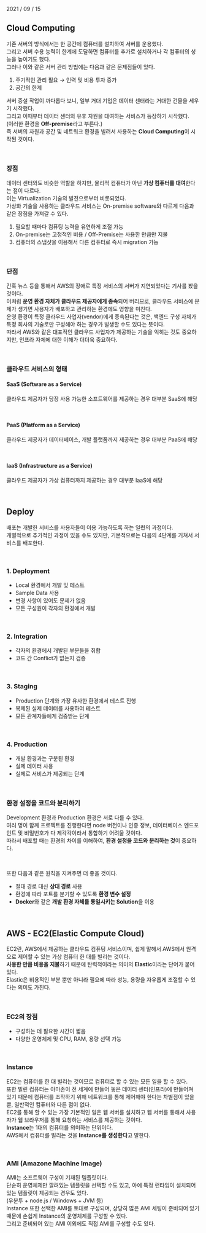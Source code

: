 2021 / 09 / 15

## Cloud Computing

기존 서버의 방식에서는 한 공간에 컴퓨터를 설치하여 서버를 운용했다.  
그리고 서버 수용 능력이 한계에 도달하면 컴퓨터를 추가로 설치하거나 각 컴퓨터의 성능을 높이기도 했다.  
그러나 이와 같은 서버 관리 방법에는 다음과 같은 문제점들이 있다.

1. 주기적인 관리 필요 → 인력 및 비용 투자 증가
2. 공간의 한계

서버 증설 작업이 까다롭다 보니, 일부 거대 기업은 데이터 센터라는 거대한 건물을 세우기 시작했다.  
그리고 이때부터 데이터 센터의 유휴 자원을 대여하는 서비스가 등장하기 시작했다.  
(이러한 환경을 **Off-premise**라고 부른다.)  
즉 서버의 자원과 공간 및 네트워크 환경을 빌려서 사용하는 **Cloud Computing**이 시작된 것이다.

</br>

### 장점

데이터 센터와도 비슷한 역할을 하지만, 물리적 컴퓨터가 아닌 **가상 컴퓨터를 대여**한다는 점이 다르다.  
이는 Virtualization 기술의 발전으로부터 비롯되었다.  
가상화 기술을 사용하는 클라우드 서비스는 On-premise software와 다르게 다음과 같은 장점을 가져갈 수 있다.

1. 필요할 때마다 컴퓨팅 능력을 유연하게 조절 가능
2. On-premise는 고정적인 비용 / Off-Premise는 사용한 만큼만 지불
3. 컴퓨터의 스냅샷을 이용해서 다른 컴퓨터로 즉시 migration 가능

</br>

### 단점

간혹 뉴스 등을 통해서 AWS의 장애로 특정 서비스의 서버가 지연되었다는 기사를 봤을 것이다.  
이처럼 **운영 환경 자체가 클라우드 제공자에게 종속**되어 버리므로, 클라우드 서비스에 문제가 생기면 사용자가 배포하고 관리하는 환경에도 영향을 미친다.  
운영 환경이 특정 클라우드 사업자(vendor)에게 종속된다는 것은, 백엔드 구성 자체가 특정 회사의 기술로만 구성해야 하는 경우가 발생할 수도 있다는 뜻이다.  
따라서 AWS와 같은 대표적인 클라우드 사업자가 제공하는 기술을 익히는 것도 중요하지만, 인프라 자체에 대한 이해가 더더욱 중요하다.

</br>

### 클라우드 서비스의 형태

#### SaaS (Software as a Service)

클라우드 제공자가 당장 사용 가능한 소프트웨어를 제공하는 경우 대부분 SaaS에 해당

</br>

#### PaaS (Platform as a Service)

클라우드 제공자가 데이터베이스, 개발 플랫폼까지 제공하는 경우 대부분 PaaS에 해당

</br>

#### IaaS (Infrastructure as a Service)

클라우드 제공자가 가상 컴퓨터까지 제공하는 경우 대부분 IaaS에 해당

</br>

## Deploy

배포는 개발한 서비스를 사용자들이 이용 가능하도록 하는 일련의 과정이다.  
개별적으로 추가적인 과정이 있을 수도 있지만, 기본적으로는 다음의 4단계를 거쳐서 서비스를 배포한다.

</br>

### 1. Deployment

- Local 환경에서 개발 및 테스트
- Sample Data 사용
- 변경 사항이 있어도 문제가 없음
- 모든 구성원이 각자의 환경에서 개발

</br>

### 2. Integration

- 각자의 환경에서 개발된 부분들을 취합
- 코드 간 Conflict가 없는지 검증

</br>

### 3. Staging

- Production 단계와 가장 유사한 환경에서 테스트 진행
- 복제된 실제 데이터를 사용하여 테스트
- 모든 관계자들에게 검증받는 단계

</br>

### 4. Production

- 개발 환경과는 구분된 환경
- 실제 데이터 사용
- 실제로 서비스가 제공되는 단계

</br>

### 환경 설정을 코드와 분리하기

Development 환경과 Production 환경은 서로 다를 수 있다.  
여러 명이 함께 프로젝트를 진행한다면 node 버전이나 인증 정보, 데이터베이스 엔드포인트 및 비밀번호가 다 제각각이라서 통합하기 어려울 것이다.  
따라서 배포할 때는 환경의 차이를 이해하여, **환경 설정을 코드와 분리하는 것**이 중요하다.

</br>

또한 다음과 같은 원칙을 지켜주면 더 좋을 것이다.

- 절대 경로 대신 **상대 경로** 사용
- 환경에 따라 포트를 분기할 수 있도록 **환경 변수 설정**
- **Docker**와 같은 **개발 환경 자체를 통일시키는 Solution**을 이용

</br>

## AWS - EC2(Elastic Compute Cloud)

EC2란, AWS에서 제공하는 클라우드 컴퓨팅 서비스이며, 쉽게 말해서 AWS에서 원격으로 제어할 수 있는 가상 컴퓨터 한 대를 빌리는 것이다.  
**사용한 만큼 비용을 지불**하기 때문에 탄력적이라는 의미의 **Elastic**이라는 단어가 붙어있다.  
Elastic은 비용적인 부분 뿐만 아니라 필요에 따라 성능, 용량을 자유롭게 조절할 수 있다는 의미도 가진다.

</br>

### EC2의 장점

- 구성하는 데 필요한 시간이 짧음
- 다양한 운영체제 및 CPU, RAM, 용량 선택 가능

</br>

### Instance

EC2는 컴퓨터를 한 대 빌리는 것이므로 컴퓨터로 할 수 있는 모든 일을 할 수 있다.  
또한 빌린 컴퓨터는 아마존이 전 세계에 만들어 놓은 데이터 센터(인프라)에 만들어져 있기 때문에 컴퓨터를 조작하기 위해 네트워크를 통해 제어해야 한다는 차별점이 있을 뿐, 일반적인 컴퓨터와 다른 점이 없다.  
EC2를 통해 할 수 있는 가장 기본적인 일은 웹 서버를 설치하고 웹 서버를 통해서 사용자가 웹 브라우저를 통해 요청하는 서비스를 제공하는 것이다.  
**Instance**는 1대의 컴퓨터를 의미하는 단위이다.  
AWS에서 컴퓨터를 빌리는 것을 **Instance를 생성한다**고 말한다.

</br>

### AMI (Amazone Machine Image)

AMI는 소프트웨어 구성이 기재된 템플릿이다.  
단순히 운영체제만 깔려있는 템플릿을 선택할 수도 있고, 아예 특정 런타임이 설치되어 있는 템플릿이 제공되는 경우도 있다.  
(우분투 + node.js / Windows + JVM 등)  
Instance 또한 선택한 AMI를 토대로 구성되며, 상당히 많은 AMI 세팅이 준비되어 있기 때문에 손쉽게 Instance의 운영체제를 구성할 수 있다.  
그리고 준비되어 있는 AMI 이외에도 직접 AMI를 구성할 수도 있다.
